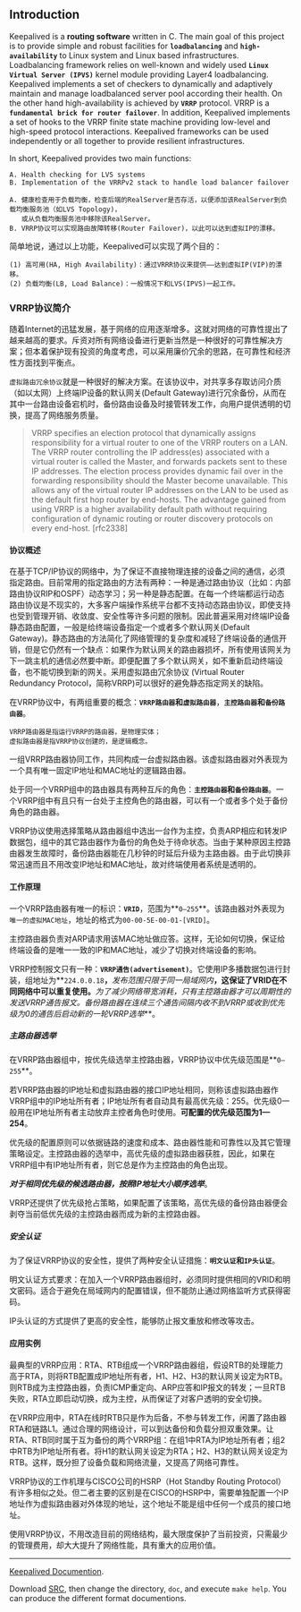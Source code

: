 
## Introduction

Keepalived is a **routing software** written in C. The main goal of this project is to provide simple and robust facilities for **`loadbalancing`** and **`high-availability`** to Linux system and Linux based infrastructures. Loadbalancing framework relies on well-known and widely used **`Linux Virtual Server (IPVS)`** kernel module providing Layer4 loadbalancing. Keepalived implements a set of checkers to dynamically and adaptively maintain and manage loadbalanced server pool according their health. On the other hand high-availability is achieved by **`VRRP`** protocol. VRRP is a **`fundamental brick for router failover`**. In addition, Keepalived implements a set of hooks to the VRRP finite state machine providing low-level and high-speed protocol interactions. Keepalived frameworks can be used independently or all together to provide resilient infrastructures.

In short, Keepalived provides two main functions:
```
A. Health checking for LVS systems
B. Implementation of the VRRPv2 stack to handle load balancer failover
```
```
A. 健康检查用于负载均衡，检查后端的RealServer是否存活，以便添加该RealServer到负载均衡服务池（如LVS Topology)，
   或从负载均衡服务池中移除该RealServer。
B. VRRP协议可以实现路由故障转移(Router Failover)，以此可以达到虚拟IP的漂移。
```

简单地说，通过以上功能，Keepalived可以实现了两个目的：

	(1) 高可用(HA, High Availability)：通过VRRR协议来提供——达到虚拟IP(VIP)的漂移。
	(2) 负载均衡(LB, Load Balance)：一般情况下和LVS(IPVS)一起工作。

### VRRP协议简介
随着Internet的迅猛发展，基于网络的应用逐渐增多。这就对网络的可靠性提出了越来越高的要求。斥资对所有网络设备进行更新当然是一种很好的可靠性解决方案；但本着保护现有投资的角度考虑，可以采用廉价冗余的思路，在可靠性和经济性方面找到平衡点。 

`虚拟路由冗余协议`就是一种很好的解决方案。在该协议中，对共享多存取访问介质（如以太网）上终端IP设备的默认网关(Default Gateway)进行冗余备份，从而在其中一台路由设备宕机时，备份路由设备及时接管转发工作，向用户提供透明的切换，提高了网络服务质量。  

> VRRP specifies an election protocol that dynamically assigns
> responsibility for a virtual router to one of the VRRP routers on a LAN.
> The VRRP router controlling the IP address(es) associated with a virtual
> router is called the Master, and forwards packets sent to these IP
> addresses. The election process provides dynamic fail over in the
> forwarding responsibility should the Master become unavailable. This allows
> any of the virtual router IP addresses on the LAN to be used as the default
> first hop router by end-hosts. The advantage gained from using VRRP is a
> higher availability default path without requiring configuration of dynamic
> routing or router discovery protocols on every end-host. [rfc2338]

#### 协议概述 
在基于TCP/IP协议的网络中，为了保证不直接物理连接的设备之间的通信，必须指定路由。目前常用的指定路由的方法有两种：一种是通过路由协议（比如：内部路由协议RIP和OSPF）动态学习；另一种是静态配置。在每一个终端都运行动态路由协议是不现实的，大多客户端操作系统平台都不支持动态路由协议，即使支持也受到管理开销、收敛度、安全性等许多问题的限制。因此普遍采用对终端IP设备静态路由配置，一般是给终端设备指定一个或者多个默认网关(Default Gateway)。静态路由的方法简化了网络管理的复杂度和减轻了终端设备的通信开销，但是它仍然有一个缺点：如果作为默认网关的路由器损坏，所有使用该网关为下一跳主机的通信必然要中断。即便配置了多个默认网关，如不重新启动终端设备，也不能切换到新的网关。采用虚拟路由冗余协议 (Virtual Router Redundancy Protocol，简称VRRP)可以很好的避免静态指定网关的缺陷。 

在VRRP协议中，有两组重要的概念：**`VRRP路由器`**和**`虚拟路由器`**，**`主控路由器`**和**`备份路由器`**。

	VRRP路由器是指运行VRRP的路由器，是物理实体；
	虚拟路由器是指VRRP协议创建的，是逻辑概念。

一组VRRP路由器协同工作，共同构成一台虚拟路由器。该虚拟路由器对外表现为一个具有唯一固定IP地址和MAC地址的逻辑路由器。

处于同一个VRRP组中的路由器具有两种互斥的角色：**`主控路由器`**和**`备份路由器`**。一个VRRP组中有且只有一台处于主控角色的路由器，可以有一个或者多个处于备份角色的路由器。

VRRP协议使用选择策略从路由器组中选出一台作为主控，负责ARP相应和转发IP数据包，组中的其它路由器作为备份的角色处于待命状态。当由于某种原因主控路由器发生故障时，备份路由器能在几秒钟的时延后升级为主路由器。由于此切换非常迅速而且不用改变IP地址和MAC地址，故对终端使用者系统是透明的。  

#### 工作原理 
一个VRRP路由器有唯一的标识：**`VRID`**，范围为**`0—255`**。该路由器对外表现为`唯一的虚拟MAC地址`，地址的格式为`00-00-5E-00-01-[VRID]`。

主控路由器负责对ARP请求用该MAC地址做应答。这样，无论如何切换，保证给终端设备的是唯一一致的IP和MAC地址，减少了切换对终端设备的影响。 

VRRP控制报文只有一种：**`VRRP通告(advertisement)`**。它使用IP多播数据包进行封装，组地址为**`224.0.0.18`**，**_发布范围只限于同一局域网内_**，这保证了VRID在不同网络中可以重复使用。**_为了减少网络带宽消耗，只有主控路由器才可以周期性的发送VRRP通告报文。备份路由器在连续三个通告间隔内收不到VRRP或收到优先级为0的通告后启动新的一轮VRRP选举_**。 

##### 主路由器选举
在VRRP路由器组中，按优先级选举主控路由器，VRRP协议中优先级范围是**`0—255`**。

若VRRP路由器的IP地址和虚拟路由器的接口IP地址相同，则称该虚拟路由器作VRRP组中的IP地址所有者；IP地址所有者自动具有最高优先级：255。优先级0一般用在IP地址所有者主动放弃主控者角色时使用。**可配置的优先级范围为1—254**。

优先级的配置原则可以依据链路的速度和成本、路由器性能和可靠性以及其它管理策略设定。主控路由器的选举中，高优先级的虚拟路由器获胜，因此，如果在VRRP组中有IP地址所有者，则它总是作为主控路由的角色出现。

**_对于相同优先级的候选路由器，按照IP地址大小顺序选举_**。

VRRP还提供了优先级抢占策略，如果配置了该策略，高优先级的备份路由器便会剥夺当前低优先级的主控路由器而成为新的主控路由器。 

##### 安全认证
为了保证VRRP协议的安全性，提供了两种安全认证措施：**`明文认证`**和**`IP头认证`**。

明文认证方式要求：在加入一个VRRP路由器组时，必须同时提供相同的VRID和明文密码。适合于避免在局域网内的配置错误，但不能防止通过网络监听方式获得密码。

IP头认证的方式提供了更高的安全性，能够防止报文重放和修改等攻击。 

#### 应用实例 
最典型的VRRP应用：RTA、RTB组成一个VRRP路由器组，假设RTB的处理能力高于RTA，则将RTB配置成IP地址所有者，H1、H2、H3的默认网关设定为RTB。则RTB成为主控路由器，负责ICMP重定向、ARP应答和IP报文的转发；一旦RTB失败，RTA立即启动切换，成为主控，从而保证了对客户透明的安全切换。 

在VRRP应用中，RTA在线时RTB只是作为后备，不参与转发工作，闲置了路由器RTA和链路L1。通过合理的网络设计，可以到达备份和负载分担双重效果。让RTA、RTB同时属于互为备份的两个VRRP组：在组1中RTA为IP地址所有者；组2中RTB为IP地址所有者。将H1的默认网关设定为RTA；H2、H3的默认网关设定为RTB。这样，既分担了设备负载和网络流量，又提高了网络可靠性。 

VRRP协议的工作机理与CISCO公司的HSRP（Hot Standby Routing Protocol）有许多相似之处。但二者主要的区别是在CISCO的HSRP中，需要单独配置一个IP地址作为虚拟路由器对外体现的地址，这个地址不能是组中任何一个成员的接口地址。 

使用VRRP协议，不用改造目前的网络结构，最大限度保护了当前投资，只需最少的管理费用，却大大提升了网络性能，具有重大的应用价值。

------

[Keepalived Documention](http://www.keepalived.org/documentation.html).

Download [SRC](http://www.keepalived.org/software/), then change the directory, `doc`, and execute `make help`. You can produce the different format documentions.
